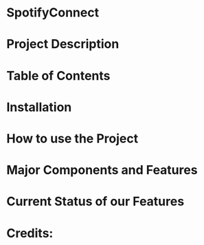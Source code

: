 # SpotifyConnect


# Project Description


# Table of Contents


# Installation 

# How to use the Project

# Major Components and Features


# Current Status of our Features

# Credits:

